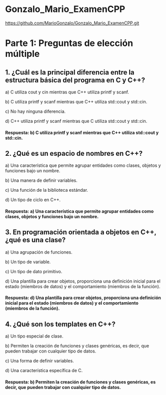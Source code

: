 # Gonzalo_Mario_ExamenCPP

https://github.com/MarioGonzalo/Gonzalo_Mario_ExamenCPP.git

# Parte 1: Preguntas de elección múltiple
## 1. ¿Cuál es la principal diferencia entre la estructura básica del programa en C y C++?

a) C utiliza cout y cin mientras que C++ utiliza printf y scanf.

b) C utiliza printf y scanf mientras que C++ utiliza std::cout y std::cin.

c) No hay ninguna diferencia.

d) C++ utiliza printf y scanf mientras que C utiliza std::cout y std::cin.

#### Respuesta: b) C utiliza printf y scanf mientras que C++ utiliza std::cout y std::cin.

## 2. ¿Qué es un espacio de nombres en C++?

a) Una característica que permite agrupar entidades como clases, objetos y funciones bajo un nombre.

b) Una manera de definir variables.

c) Una función de la biblioteca estándar.

d) Un tipo de ciclo en C++.

#### Respuesta: a) Una característica que permite agrupar entidades como clases, objetos y funciones bajo un nombre.

## 3. En programación orientada a objetos en C++, ¿qué es una clase?

a) Una agrupación de funciones.

b) Un tipo de variable.

c) Un tipo de dato primitivo.

d) Una plantilla para crear objetos, proporciona una definición inicial para el estado (miembros de datos) y el comportamiento (miembros de la función).

#### Respuesta: d) Una plantilla para crear objetos, proporciona una definición inicial para el estado (miembros de datos) y el comportamiento (miembros de la función).

## 4. ¿Qué son los templates en C++?

a) Un tipo especial de clase.

b) Permiten la creación de funciones y clases genéricas, es decir, que pueden trabajar con cualquier tipo de datos.

c) Una forma de definir variables.

d) Una característica específica de C.

#### Respuesta: b) Permiten la creación de funciones y clases genéricas, es decir, que pueden trabajar con cualquier tipo de datos.


